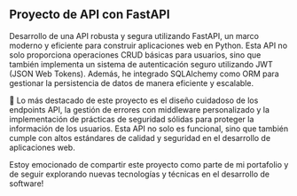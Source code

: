 ## Proyecto de API con FastAPI

Desarrollo de una API robusta y segura utilizando FastAPI, un marco moderno y eficiente para construir aplicaciones web en Python. Esta API no solo proporciona operaciones CRUD básicas para usuarios, sino que también implementa un sistema de autenticación seguro utilizando JWT (JSON Web Tokens). Además, he integrado SQLAlchemy como ORM para gestionar la persistencia de datos de manera eficiente y escalable.

🚀 Lo más destacado de este proyecto es el diseño cuidadoso de los endpoints API, la gestión de errores con middleware personalizado y la implementación de prácticas de seguridad sólidas para proteger la información de los usuarios. Esta API no solo es funcional, sino que también cumple con altos estándares de calidad y seguridad en el desarrollo de aplicaciones web.

Estoy emocionado de compartir este proyecto como parte de mi portafolio y de seguir explorando nuevas tecnologías y técnicas en el desarrollo de software!

